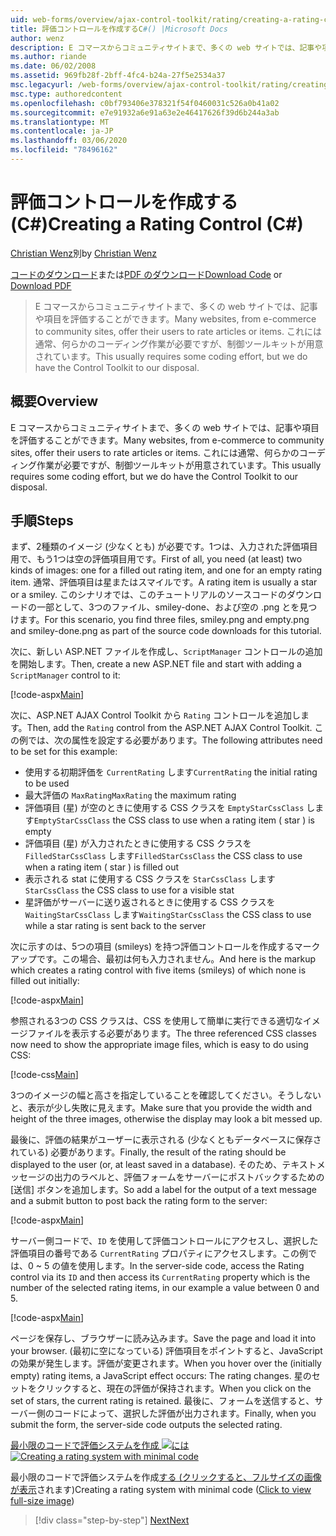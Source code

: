 ```yaml
---
uid: web-forms/overview/ajax-control-toolkit/rating/creating-a-rating-control-cs
title: 評価コントロールを作成するC#() |Microsoft Docs
author: wenz
description: E コマースからコミュニティサイトまで、多くの web サイトでは、記事や項目を評価することができます。 これには通常、いくつかのコーディング作業が必要ですが、
ms.author: riande
ms.date: 06/02/2008
ms.assetid: 969fb28f-2bff-4fc4-b24a-27f5e2534a37
msc.legacyurl: /web-forms/overview/ajax-control-toolkit/rating/creating-a-rating-control-cs
msc.type: authoredcontent
ms.openlocfilehash: c0bf793406e378321f54f0460031c526a0b41a02
ms.sourcegitcommit: e7e91932a6e91a63e2e46417626f39d6b244a3ab
ms.translationtype: MT
ms.contentlocale: ja-JP
ms.lasthandoff: 03/06/2020
ms.locfileid: "78496162"
---
```

# <a name="creating-a-rating-control-c"></a><span data-ttu-id="65dd6-104">評価コントロールを作成する (C#)</span><span class="sxs-lookup"><span data-stu-id="65dd6-104">Creating a Rating Control (C#)</span></span>

<span data-ttu-id="65dd6-105">[Christian Wenz](https://github.com/wenz)別</span><span class="sxs-lookup"><span data-stu-id="65dd6-105">by [Christian Wenz](https://github.com/wenz)</span></span>

<span data-ttu-id="65dd6-106">[コードのダウンロード](https://download.microsoft.com/download/9/3/f/93f8daea-bebd-4821-833b-95205389c7d0/rating0.cs.zip)または[PDF のダウンロード](https://download.microsoft.com/download/2/d/c/2dc10e34-6983-41d4-9c08-f78f5387d32b/rating0CS.pdf)</span><span class="sxs-lookup"><span data-stu-id="65dd6-106">[Download Code](https://download.microsoft.com/download/9/3/f/93f8daea-bebd-4821-833b-95205389c7d0/rating0.cs.zip) or [Download PDF](https://download.microsoft.com/download/2/d/c/2dc10e34-6983-41d4-9c08-f78f5387d32b/rating0CS.pdf)</span></span>

> <span data-ttu-id="65dd6-107">E コマースからコミュニティサイトまで、多くの web サイトでは、記事や項目を評価することができます。</span><span class="sxs-lookup"><span data-stu-id="65dd6-107">Many websites, from e-commerce to community sites, offer their users to rate articles or items.</span></span> <span data-ttu-id="65dd6-108">これには通常、何らかのコーディング作業が必要ですが、制御ツールキットが用意されています。</span><span class="sxs-lookup"><span data-stu-id="65dd6-108">This usually requires some coding effort, but we do have the Control Toolkit to our disposal.</span></span>

## <a name="overview"></a><span data-ttu-id="65dd6-109">概要</span><span class="sxs-lookup"><span data-stu-id="65dd6-109">Overview</span></span>

<span data-ttu-id="65dd6-110">E コマースからコミュニティサイトまで、多くの web サイトでは、記事や項目を評価することができます。</span><span class="sxs-lookup"><span data-stu-id="65dd6-110">Many websites, from e-commerce to community sites, offer their users to rate articles or items.</span></span> <span data-ttu-id="65dd6-111">これには通常、何らかのコーディング作業が必要ですが、制御ツールキットが用意されています。</span><span class="sxs-lookup"><span data-stu-id="65dd6-111">This usually requires some coding effort, but we do have the Control Toolkit to our disposal.</span></span>

## <a name="steps"></a><span data-ttu-id="65dd6-112">手順</span><span class="sxs-lookup"><span data-stu-id="65dd6-112">Steps</span></span>

<span data-ttu-id="65dd6-113">まず、2種類のイメージ (少なくとも) が必要です。1つは、入力された評価項目用で、もう1つは空の評価項目用です。</span><span class="sxs-lookup"><span data-stu-id="65dd6-113">First of all, you need (at least) two kinds of images: one for a filled out rating item, and one for an empty rating item.</span></span> <span data-ttu-id="65dd6-114">通常、評価項目は星またはスマイルです。</span><span class="sxs-lookup"><span data-stu-id="65dd6-114">A rating item is usually a star or a smiley.</span></span> <span data-ttu-id="65dd6-115">このシナリオでは、このチュートリアルのソースコードのダウンロードの一部として、3つのファイル、smiley-done、および空の .png とを見つけます。</span><span class="sxs-lookup"><span data-stu-id="65dd6-115">For this scenario, you find three files, smiley.png and empty.png and smiley-done.png as part of the source code downloads for this tutorial.</span></span>

<span data-ttu-id="65dd6-116">次に、新しい ASP.NET ファイルを作成し、`ScriptManager` コントロールの追加を開始します。</span><span class="sxs-lookup"><span data-stu-id="65dd6-116">Then, create a new ASP.NET file and start with adding a `ScriptManager` control to it:</span></span>

[!code-aspx[Main](creating-a-rating-control-cs/samples/sample1.aspx)]

<span data-ttu-id="65dd6-117">次に、ASP.NET AJAX Control Toolkit から `Rating` コントロールを追加します。</span><span class="sxs-lookup"><span data-stu-id="65dd6-117">Then, add the `Rating` control from the ASP.NET AJAX Control Toolkit.</span></span> <span data-ttu-id="65dd6-118">この例では、次の属性を設定する必要があります。</span><span class="sxs-lookup"><span data-stu-id="65dd6-118">The following attributes need to be set for this example:</span></span>

- <span data-ttu-id="65dd6-119">使用する初期評価を `CurrentRating` します</span><span class="sxs-lookup"><span data-stu-id="65dd6-119">`CurrentRating` the initial rating to be used</span></span>
- <span data-ttu-id="65dd6-120">最大評価の `MaxRating`</span><span class="sxs-lookup"><span data-stu-id="65dd6-120">`MaxRating` the maximum rating</span></span>
- <span data-ttu-id="65dd6-121">評価項目 (星) が空のときに使用する CSS クラスを `EmptyStarCssClass` します</span><span class="sxs-lookup"><span data-stu-id="65dd6-121">`EmptyStarCssClass` the CSS class to use when a rating item ( star ) is empty</span></span>
- <span data-ttu-id="65dd6-122">評価項目 (星) が入力されたときに使用する CSS クラスを `FilledStarCssClass` します</span><span class="sxs-lookup"><span data-stu-id="65dd6-122">`FilledStarCssClass` the CSS class to use when a rating item ( star ) is filled out</span></span>
- <span data-ttu-id="65dd6-123">表示される stat に使用する CSS クラスを `StarCssClass` します</span><span class="sxs-lookup"><span data-stu-id="65dd6-123">`StarCssClass` the CSS class to use for a visible stat</span></span>
- <span data-ttu-id="65dd6-124">星評価がサーバーに送り返されるときに使用する CSS クラスを `WaitingStarCssClass` します</span><span class="sxs-lookup"><span data-stu-id="65dd6-124">`WaitingStarCssClass` the CSS class to use while a star rating is sent back to the server</span></span>

<span data-ttu-id="65dd6-125">次に示すのは、5つの項目 (smileys) を持つ評価コントロールを作成するマークアップです。この場合、最初は何も入力されません。</span><span class="sxs-lookup"><span data-stu-id="65dd6-125">And here is the markup which creates a rating control with five items (smileys) of which none is filled out initially:</span></span>

[!code-aspx[Main](creating-a-rating-control-cs/samples/sample2.aspx)]

<span data-ttu-id="65dd6-126">参照される3つの CSS クラスは、CSS を使用して簡単に実行できる適切なイメージファイルを表示する必要があります。</span><span class="sxs-lookup"><span data-stu-id="65dd6-126">The three referenced CSS classes now need to show the appropriate image files, which is easy to do using CSS:</span></span>

[!code-css[Main](creating-a-rating-control-cs/samples/sample3.css)]

<span data-ttu-id="65dd6-127">3つのイメージの幅と高さを指定していることを確認してください。そうしないと、表示が少し失敗に見えます。</span><span class="sxs-lookup"><span data-stu-id="65dd6-127">Make sure that you provide the width and height of the three images, otherwise the display may look a bit messed up.</span></span>

<span data-ttu-id="65dd6-128">最後に、評価の結果がユーザーに表示される (少なくともデータベースに保存されている) 必要があります。</span><span class="sxs-lookup"><span data-stu-id="65dd6-128">Finally, the result of the rating should be displayed to the user (or, at least saved in a database).</span></span> <span data-ttu-id="65dd6-129">そのため、テキストメッセージの出力のラベルと、評価フォームをサーバーにポストバックするための [送信] ボタンを追加します。</span><span class="sxs-lookup"><span data-stu-id="65dd6-129">So add a label for the output of a text message and a submit button to post back the rating form to the server:</span></span>

[!code-aspx[Main](creating-a-rating-control-cs/samples/sample4.aspx)]

<span data-ttu-id="65dd6-130">サーバー側コードで、`ID` を使用して評価コントロールにアクセスし、選択した評価項目の番号である `CurrentRating` プロパティにアクセスします。この例では、0 ~ 5 の値を使用します。</span><span class="sxs-lookup"><span data-stu-id="65dd6-130">In the server-side code, access the Rating control via its `ID` and then access its `CurrentRating` property which is the number of the selected rating items, in our example a value between 0 and 5.</span></span>

[!code-aspx[Main](creating-a-rating-control-cs/samples/sample5.aspx)]

<span data-ttu-id="65dd6-131">ページを保存し、ブラウザーに読み込みます。</span><span class="sxs-lookup"><span data-stu-id="65dd6-131">Save the page and load it into your browser.</span></span> <span data-ttu-id="65dd6-132">(最初に空になっている) 評価項目をポイントすると、JavaScript の効果が発生します。評価が変更されます。</span><span class="sxs-lookup"><span data-stu-id="65dd6-132">When you hover over the (initially empty) rating items, a JavaScript effect occurs: The rating changes.</span></span> <span data-ttu-id="65dd6-133">星のセットをクリックすると、現在の評価が保持されます。</span><span class="sxs-lookup"><span data-stu-id="65dd6-133">When you click on the set of stars, the current rating is retained.</span></span> <span data-ttu-id="65dd6-134">最後に、フォームを送信すると、サーバー側のコードによって、選択した評価が出力されます。</span><span class="sxs-lookup"><span data-stu-id="65dd6-134">Finally, when you submit the form, the server-side code outputs the selected rating.</span></span>

<span data-ttu-id="65dd6-135">[最小限のコードで評価システムを作成 ![には](creating-a-rating-control-cs/_static/image2.png)](creating-a-rating-control-cs/_static/image1.png)</span><span class="sxs-lookup"><span data-stu-id="65dd6-135">[![Creating a rating system with minimal code](creating-a-rating-control-cs/_static/image2.png)](creating-a-rating-control-cs/_static/image1.png)</span></span>

<span data-ttu-id="65dd6-136">最小限のコードで評価システムを作成[する (クリックすると、フルサイズの画像が表示](creating-a-rating-control-cs/_static/image3.png)されます)</span><span class="sxs-lookup"><span data-stu-id="65dd6-136">Creating a rating system with minimal code ([Click to view full-size image](creating-a-rating-control-cs/_static/image3.png))</span></span>

> [!div class="step-by-step"]
> [<span data-ttu-id="65dd6-137">Next</span><span class="sxs-lookup"><span data-stu-id="65dd6-137">Next</span></span>](creating-a-rating-control-vb.md)
